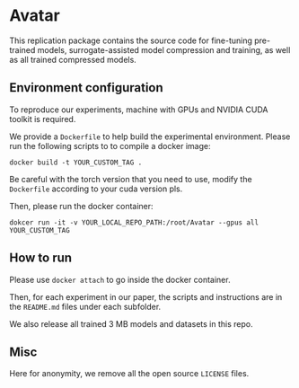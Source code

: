 # Avatar

This replication package contains the source code for fine-tuning pre-trained models, surrogate-assisted model compression and training, as well as all trained compressed models.

## Environment configuration

To reproduce our experiments,  machine with GPUs and NVIDIA CUDA toolkit is required.

We provide a `Dockerfile` to help build the experimental environment. Please run the following scripts to to compile a docker image:
```
docker build -t YOUR_CUSTOM_TAG .
```
Be careful with the torch version that you need to use, modify the `Dockerfile` according to your cuda version pls.

Then, please run the docker container:
```
dokcer run -it -v YOUR_LOCAL_REPO_PATH:/root/Avatar --gpus all YOUR_CUSTOM_TAG
```

## How to run

Please use `docker attach` to go inside the docker container. 

Then, for each experiment in our paper, the scripts and instructions are in the `README.md` files under each subfolder.

We also release all trained 3 MB models and datasets in this repo. 

## Misc

Here for anonymity, we remove all the open source `LICENSE` files.
